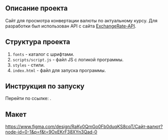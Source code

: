 ## Описание проекта
Сайт для просмотра конвертации валюты по актуальному курсу. Для разработки был использован API c сайта <a href="https://app.exchangerate-api.com/dashboard">ExchangeRate-API</a>.

## Структура проекта
1. `fonts` - каталог с шрифтами.
2. `scripts/script.js` - файл JS с логикой программы.
3. `styles` - стили.
4. `index.html` - файл для запуска программы.

## Инструкция по запуску
Перейти по ссылке: .

## Макет
https://www.figma.com/design/RaKy0QmGo0Fb0duqKS8cqT/Сайт-валют?node-id=0-1&p=f&t=9OxEKrF38XYn3Qad-0
